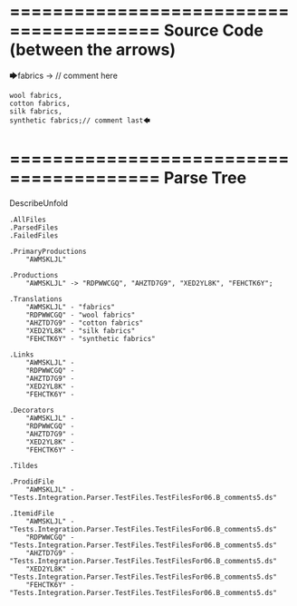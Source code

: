 ========================================
Source Code (between the arrows)
========================================

🡆fabrics -> // comment here

    wool fabrics,
    cotton fabrics,
    silk fabrics,
    synthetic fabrics;// comment last🡄

========================================
Parse Tree
========================================
DescribeUnfold

    .AllFiles
    .ParsedFiles
    .FailedFiles

    .PrimaryProductions
        "AWMSKLJL" 

    .Productions
        "AWMSKLJL" -> "RDPWWCGQ", "AHZTD7G9", "XED2YL8K", "FEHCTK6Y";

    .Translations
        "AWMSKLJL" - "fabrics"
        "RDPWWCGQ" - "wool fabrics"
        "AHZTD7G9" - "cotton fabrics"
        "XED2YL8K" - "silk fabrics"
        "FEHCTK6Y" - "synthetic fabrics"

    .Links
        "AWMSKLJL" - 
        "RDPWWCGQ" - 
        "AHZTD7G9" - 
        "XED2YL8K" - 
        "FEHCTK6Y" - 

    .Decorators
        "AWMSKLJL" - 
        "RDPWWCGQ" - 
        "AHZTD7G9" - 
        "XED2YL8K" - 
        "FEHCTK6Y" - 

    .Tildes

    .ProdidFile
        "AWMSKLJL" - "Tests.Integration.Parser.TestFiles.TestFilesFor06.B_comments5.ds"

    .ItemidFile
        "AWMSKLJL" - "Tests.Integration.Parser.TestFiles.TestFilesFor06.B_comments5.ds"
        "RDPWWCGQ" - "Tests.Integration.Parser.TestFiles.TestFilesFor06.B_comments5.ds"
        "AHZTD7G9" - "Tests.Integration.Parser.TestFiles.TestFilesFor06.B_comments5.ds"
        "XED2YL8K" - "Tests.Integration.Parser.TestFiles.TestFilesFor06.B_comments5.ds"
        "FEHCTK6Y" - "Tests.Integration.Parser.TestFiles.TestFilesFor06.B_comments5.ds"

